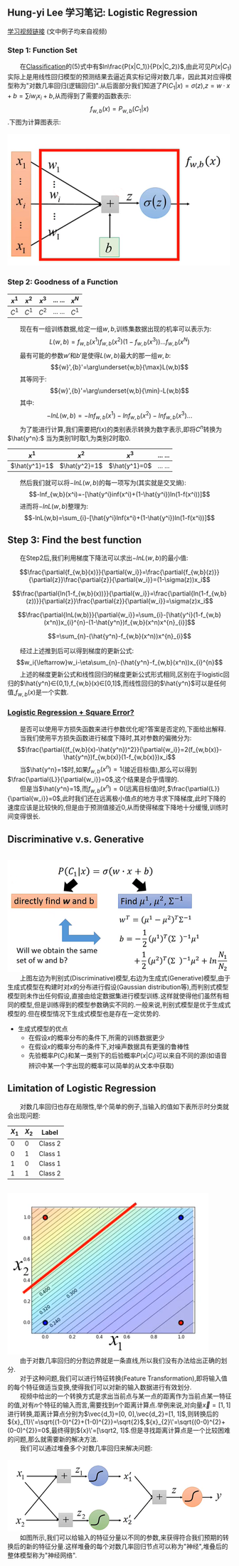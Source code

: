 ## Hung-yi Lee 学习笔记: Logistic Regression
[学习视频链接](https://www.bilibili.com/video/av48285039/?p=10) (文中例子均来自视频)<br/>
### Step 1: Function Set
&emsp;&emsp;在[Classification](https://github.com/171498290/Hung-yi-Lee-DL-notes/blob/master/classification/classification.md)的(5)式中有$ln\frac{P(x|C_1)}{P(x|C_2)}$,由此可见$P(x|C_1)$实际上是用线性回归模型的预测结果去逼近真实标记得对数几率，因此其对应得模型称为"对数几率回归(逻辑回归)".从后面部分我们知道了$P(C_1|x)=\sigma(z)$,$z=w·x+b=\sum{i}w_ix_i+b$,从而得到了需要的函数表示:$$f_{w,b}(x)=P_{w,b}(C_1|x)$$.下图为计算图表示:<br/>
&emsp;&emsp;&emsp;&emsp;&emsp;&emsp;&emsp;&emsp;&emsp;&emsp;&emsp;&emsp;![图1_对数几率回归的计算图表示](1.png)
### Step 2: Goodness of a Function
| $x^1$  | $x^2$  | $x^3$  | ... ... | $x^N$ |
| ------ | ------ | ------ | ------  | ----- |
| $C^1$  | $C^1$  | $C^2$  | ... ... | $C^1$ |

&emsp;&emsp;现在有一组训练数据,给定一组$w,b$,训练集数据出现的机率可以表示为:
$$L(w,b)=f_{w,b}(x^1)f_{w,b}(x^2)(1-f_{w,b}(x^3))...f_{w,b}(x^N)$$
&emsp;&emsp;最有可能的参数${w}'$和${b}'$是使得$L(w,b)$最大的那一组$w,b$:
$${w}',{b}'=\arg\underset{w,b}{\max}L(w,b)$$
&emsp;&emsp;其等同于:
$${w}',{b}'=\arg\underset{w,b}{\min}-L(w,b)$$
&emsp;&emsp;其中:
$$-lnL(w,b)=-lnf_{w,b}(x^1)-lnf_{w,b}(x^2)-lnf_{w,b}(x^3)...$$
&emsp;&emsp;为了能进行计算,我们需要把$f(x)$的类别表示转换为数字表示,即将$C^n$转换为$\hat{y^n}:$ 当为类别1时取1,为类别2时取0.<br/>

| $x^1$  | $x^2$  | $x^3$  | ... ... |
| ------ | ------ | ------ | ------  |
| $\hat{y^1}=1$ | $\hat{y^2}=1$ | $\hat{y^1}=0$ | ... ... |

&emsp;&emsp;然后我们就可以将$-lnL(w,b)$的每一项写为(其实就是交叉熵):
$$-lnf_{w,b}(x^i)=-[\hat{y^i}inf(x^i)+(1-\hat{y^i})ln(1-f(x^i))]$$
&emsp;&emsp;进而将$-lnL(w,b)$整理为:
$$-lnL(w,b)=\sum_{i}-[\hat{y^i}lnf(x^i)+(1-\hat{y^i})ln(1-f(x^i))]$$
## Step 3: Find the best function
&emsp;&emsp;在Step2后,我们利用梯度下降法可以求出$-lnL(w,b)$的最小值:

$$\frac{\partial{f_{w,b}(x)}}{\partial{w_i}}=\frac{\partial{f_{w,b}(z)}}{\partial{z}}\frac{\partial{z}}{\partial{w_i}}=(1-\sigma(z))x_i$$

$$\frac{\partial{ln(1-f_{w,b}(x))}}{\partial{w_i}}=\frac{\partial{ln(1-f_{w,b}(z))}}{\partial{z}}\frac{\partial{z}}{\partial{w_i}}=\sigma(z)x_i$$

$$\frac{\partial{lnL(w,b)}}{\partial{w_i}}=\sum_{i}-[\hat{y^i}(1-f_{w,b}(x^n))x_{i}^{n}-(1-\hat{y^n})f_{w,b}(x^n)x^{n}_{i}]$$

$$=\sum_{n}-(\hat{y^n}-f_{w,b}(x^n))x^{n}_{i}$$

&emsp;&emsp;经过上述推到后可以得到梯度的更新公式:
$$w_i{\leftarrow}w_i-\eta\sum_{n}-(\hat{y^n}-f_{w,b}(x^n))x_{i}^{n}$$
&emsp;&emsp;上述的梯度更新公式和线性回归的梯度更新公式形式相同,区别在于logistic回归的$\hat{y^n}∈{0,1},f_{w,b}(x)∈[0,1]$,而线性回归的$\hat{y^n}$可以是任何值,$f_{w,b}(x)$是一个实数.
### <u>Logistic Regression + Square Error?</u>
&emsp;&emsp;是否可以使用平方损失函数来进行参数优化呢?答案是否定的,下面给出解释.
&emsp;&emsp;当我们使用平方损失函数进行梯度下降时,其对参数的偏微分为:
$$\frac{\partial{(f_{w,b}(x)-\hat{y^n})^2}}{\partial{w_i}}=2(f_{w,b(x)}-\hat{y^n})f_{w,b(x)}(1-f_{w,b(x)})x_i$$
&emsp;&emsp;当$\hat{y^n}=1$时,如果$f_{w,b}(x^n)=1$(接近目标值),那么可以得到$\frac{\partial{L}}{\partial{w_i}}=0$,这个结果是合乎情理的.<br/>
&emsp;&emsp;但是当$\hat{y^n}=1$,而$f_{w,b}(x^n)=0$(远离目标值)时,$\frac{\partial{L}}{\partial{w_i}}=0$,此时我们还在远离极小值点的地方寻求下降梯度,此时下降的速度应该是比较快的,但是由于预测值接近0,从而使得梯度下降地十分缓慢,训练时间变得很长.
## Discriminative v.s. Generative
&emsp;&emsp;&emsp;&emsp;&emsp;&emsp;&emsp;&emsp;&emsp;&emsp;&emsp;&emsp;![图2_判别式模型vs生成式模型](2.png)<br/>
&emsp;&emsp;上图左边为判别式(Discriminative)模型,右边为生成式(Generative)模型,由于生成式模型在构建时对$x$的分布进行假设(Gaussian distribution等),而判别式模型模型则未作出任何假设,直接由给定数据集进行模型训练.这样就使得他们虽然有相同的模型,但是训练得到的模型参数确实不同的.一般来说,判别式模型是优于生成式模型的.但在模型情况下生成式模型也是存在一定优势的.

+ 生成式模型的优点
   + 在假设$x$的概率分布的条件下,所需的训练数据更少
   + 在假设$x$的概率分布的条件下,对噪声数据具有更强的鲁棒性
   + 先验概率$P(C_i)$和某一类别下的后验概率$P(x|C_i)$可以来自不同的源(如语音辨识中某一个字出现的概率可以简单的从文本中获取)
## Limitation of Logistic Regression
&emsp;&emsp;对数几率回归也存在局限性,举个简单的例子,当输入的值如下表所示时分类就会出现问题:

| $X_1$  | $X_2$  | Label  |
| ------ | ------ | ------ |
| 0  | 0  | Class 2  |
| 0  | 1  | Class 1  |
| 1  | 0  | Class 1  |
| 1  | 1  | Class 2  |

&emsp;&emsp;&emsp;&emsp;&emsp;&emsp;&emsp;&emsp;&emsp;&emsp;&emsp;&emsp;![图3_对数几率回归的缺陷](3.png)<br/>
&emsp;&emsp;由于对数几率回归的分割边界就是一条直线,所以我们没有办法给出正确的划分.<br/>
&emsp;&emsp;对于这种问题,我们可以进行特征转换(Feature Transformation),即将输入值的每个特征做适当变换,使得我们可以对新的输入数据进行有效划分.<br/>
&emsp;&emsp;视频中给出的一个转换方式是求出当前点与某一点的距离作为当前点某一特征的值,对有$n$个特征的输入而言,需要找到$n$个距离计算点.举例来说,对向量$\vec{x}=[1, 1]$进行转换,距离计算点分别为$\vec{d_1}=[0, 0],\vec{d_2}=[1, 1]$,则转换后的${x}_{1}\'=\sqrt{(1-0)^{2}+(1-0)^{2}}=\sqrt{2}$,${x}_{2}\'=\sqrt{(0-0)^{2}+(0-0)^{2}}=0$,最终得到${x}\'=[\sqrt2, 1]$.但是寻找距离计算点是一个比较困难的问题,那么就需要新的解决方法.<br/>
&emsp;&emsp;我们可以通过堆叠多个对数几率回归来解决问题:<br/>
&emsp;&emsp;&emsp;&emsp;&emsp;&emsp;&emsp;&emsp;&emsp;&emsp;&emsp;&emsp;![图4_对数几率回归模型堆叠](4.png)<br/>
&emsp;&emsp;如图所示,我们可以给输入的特征分量以不同的参数,来获得符合我们预期的转换后的新的特征分量.这样堆叠的每个对数几率回归节点可以称为"神经",堆叠后的整体模型称为"神经网络".<br/>
